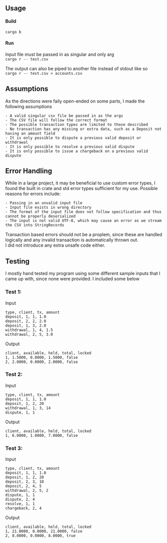 ## Usage

#### Build </br>
`cargo b`

#### Run
Input file must be passed in as singular and only arg </br>
`cargo r -- test.csv`

The output can also be piped to another file instead of stdout like so </br>
`cargo r -- test.csv > accounts.csv`

## Assumptions
As the directions were faily open-ended on some parts, I made the following assumptions
```
- A valid singular csv file be passed in as the args
- The CSV file will follow the correct format
- The possible transaction types are limited to those described
- No transaction has any missing or extra data, such as a Deposit not having an amount field
- It is only possible to dispute a previous valid deposit or withdrawal
- It is only possible to resolve a previous valid dispute
- It is only possible to issue a chargeback on a previous valid dispute
```

## Error Handling
While in a large project, it may be beneficial to use custom error types, I found the built in crate and std error types sufficient for my use. Possible reasons for errors include:
```
- Passing in an unvalid input file
- Input file exists in wrong directory
- The format of the input file does not follow specification and thus cannot be properly deserialized
- The input is not valid UTF-8, which may cause an error as we stream the CSV into StringRecords
```
Transaction based errors should not be a proplem, since these are handled logically and any invalid transaction is automatically thrown out. </br>
I did not introduce any extra unsafe code either.

## Testing
I mostly hand tested my program using some different sample inputs that I came up with, since none were provided. I included some below </br>

### Test 1: </br>
Input
```
type, client, tx, amount
deposit, 1, 1, 1.0
deposit, 2, 2, 2.0
deposit, 1, 3, 2.0
withdrawal, 1, 4, 1.5
withdrawal, 2, 5, 3.0
```
Output
```
client, available, held, total, locked
1, 1.5000, 0.0000, 1.5000, false
2, 2.0000, 0.0000, 2.0000, false
```
### Test 2: </br>
Input

```
type, client, tx, amount
deposit, 1, 1, 1.0
deposit, 1, 2, 20
withdrawal, 1, 3, 14
dispute, 1, 1
```

Output
```
client, available, held, total, locked
1, 6.0000, 1.0000, 7.0000, false
```
### Test 3: </br>
Input
```
type, client, tx, amount
deposit, 1, 1, 1.0
deposit, 1, 2, 20
deposit, 2, 3, 10
deposit, 2, 4, 5
withdrawal, 2, 5, 2
dispute, 1, 1
dispute, 2, 4
resolve, 1, 1
chargeback, 2, 4
```

Output
```
client, available, held, total, locked
1, 21.0000, 0.0000, 21.0000, false
2, 8.0000, 0.0000, 8.0000, true
```